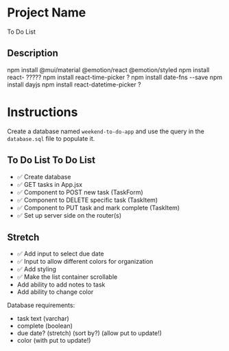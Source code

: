# Project Name
To Do List

## Description
npm install @mui/material @emotion/react @emotion/styled
npm install react- ?????
npm install react-time-picker ?
npm install date-fns --save
npm install dayjs
npm install react-datetime-picker ?

# Instructions

Create a database named `weekend-to-do-app` and use the query in the `database.sql` file to populate it.

## To Do List To Do List
  - ✅ Create database
  - ✅ GET tasks in App.jsx
  - ✅ Component to POST new task (TaskForm)
  - ✅ Component to DELETE specific task (TaskItem)
  - ✅ Component to PUT task and mark complete (TaskItem)
  - ✅ Set up server side on the router(s)
## Stretch
  - ✅ Add input to select due date
  - ✅ Input to allow different colors for organization
  - ✅ Add styling
  - ✅ Make the list container scrollable
  - Add ability to add notes to task
  - Add ability to change color
  
  Database requirements:
  - task text (varchar)
  - complete (boolean)
  - due date? (stretch) (sort by?) (allow put to update!)
  - color (with put to update!)


